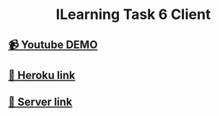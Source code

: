 <h1 align="center">ILearning Task 6 Client</h1>

## [📹 Youtube DEMO](https://youtu.be/ME3TJyukmJ0)

## [🚀 Heroku link](https://ilearning-task-6-client.herokuapp.com/)

## [🔗 Server link](https://github.com/IvanHayel/ilearning-task-6-api)
